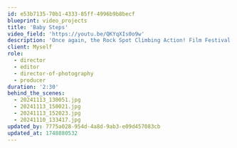 ```yaml
---
id: e53b7135-70b1-4333-85ff-4996b9b8becf
blueprint: video_projects
title: 'Baby Steps'
video_field: 'https://youtu.be/QKYqXIs0o9w'
description: 'Once again, the Rock Spot Climbing Action! Film Festival prompted me to whip up a submission, and I had a perfect actor in mind. Winning "Most Comedic" at the festival last November, "Baby Steps" will certainly have a sequel this year.'
client: Myself
role:
  - director
  - editor
  - director-of-photography
  - producer
duration: '2:30'
behind_the_scenes:
  - 20241113_130051.jpg
  - 20241113_150021.jpg
  - 20241113_152023.jpg
  - 20241110_133417.jpg
updated_by: 7775a028-954d-4a8d-9ab3-e09d457083cb
updated_at: 1748880532
---
```

